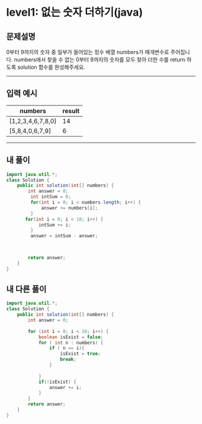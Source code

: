 # level1: 없는 숫자 더하기(java)
## 문제설명

0부터 9까지의 숫자 중 일부가 들어있는 정수 배열 numbers가 매개변수로 주어집니다. numbers에서 찾을 수 없는 0부터 9까지의 숫자를 모두 찾아 더한 수를 return 하도록 solution 함수를 완성해주세요.
***
## 입력 예시

|numbers	|result|
|---|---|
|[1,2,3,4,6,7,8,0]	|14|
|[5,8,4,0,6,7,9]	|6|

***
## 내 풀이
~~~java
import java.util.*;
class Solution {
    public int solution(int[] numbers) {
        int answer = 0;
         int intSum = 0;
         for(int i = 0; i < numbers.length; i++) {
             answer += numbers[i];
         }
       for(int i = 0; i < 10; i++) {
            intSum += i;
         }
         answer = intSum - answer;
         


        return answer;
    }
}
~~~
## 내 다른 풀이
~~~java
import java.util.*;
class Solution {
    public int solution(int[] numbers) {
        int answer = 0;
        
        for (int i = 0; i < 10; i++) {
            boolean isExist = false;
            for ( int n : numbers) {
                if ( n == i){
                    isExist = true;
                    break;
                }
                    
            }
            if(!isExist) {
                answer += i;
            }    
        }
        return answer;
    }
}
~~~